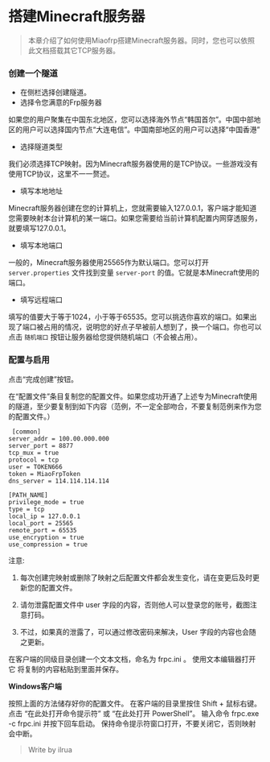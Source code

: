 # 搭建Minecraft服务器
> 本章介绍了如何使用Miaofrp搭建Minecraft服务器。同时，您也可以依照此文档搭载其它TCP服务器。

### 创建一个隧道

* 在侧栏选择创建隧道。
* 选择令您满意的Frp服务器

如果您的用户聚集在中国东北地区，您可以选择海外节点“韩国首尔”。中国中部地区的用户可以选择国内节点“大连电信”。中国南部地区的用户可以选择“中国香港”


* 选择隧道类型

我们必须选择TCP映射。因为Minecraft服务器使用的是TCP协议。一些游戏没有使用TCP协议，这里不一一赘述。

* 填写本地地址

Minecraft服务器创建在您的计算机上，您就需要输入127.0.0.1，客户端才能知道您需要映射本台计算机的某一端口。如果您需要给当前计算机配置内网穿透服务，就要填写127.0.0.1。


* 填写本地端口

一般的，Minecraft服务器使用25565作为默认端口。您可以打开 `server.properties` 文件找到变量 `server-port` 的值。它就是本Minecraft使用的端口。

* 填写远程端口

填写的值要大于等于1024，小于等于65535。您可以挑选你喜欢的端口。如果出现了端口被占用的情况，说明您的好点子早被前人想到了，换一个端口。你也可以点击 `随机端口` 按钮让服务器给您提供随机端口（不会被占用）。


### 配置与启用

点击“完成创建”按钮。

在“配置文件”条目复制您的配置文件。如果您成功开通了上述专为Minecraft使用的隧道，至少要复制到如下内容（范例，不一定全部吻合，不要复制范例来作为您的配置文件。）
```
 [common] 
server_addr = 100.00.000.000
server_port = 8877
tcp_mux = true
protocol = tcp
user = TOKEN666
token = MiaoFrpToken
dns_server = 114.114.114.114

[PATH_NAME]
privilege_mode = true
type = tcp
local_ip = 127.0.0.1
local_port = 25565
remote_port = 65535
use_encryption = true
use_compression = true
```

注意:

1. 每次创建完映射或删除了映射之后配置文件都会发生变化，请在变更后及时更新您的配置文件。

2. 请勿泄露配置文件中 user 字段的内容，否则他人可以登录您的账号，截图注意打码。

3. 不过，如果真的泄露了，可以通过修改密码来解决，User 字段的内容也会随之更新。

在客户端的同级目录创建一个文本文档，命名为 frpc.ini 。
使用文本编辑器打开它
将复制的内容粘贴到里面并保存。

 **Windows客户端**
 
按照上面的方法储存好你的配置文件。
在客户端的目录里按住 Shift + 鼠标右键。
点击 “在此处打开命令提示符” 或 “在此处打开 PowerShell”。
输入命令 frpc.exe -c frpc.ini 并按下回车启动。
保持命令提示符窗口打开，不要关闭它，否则映射会中断。

> Write by ilrua
